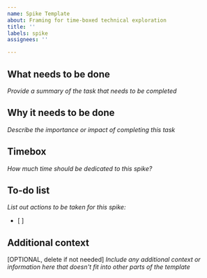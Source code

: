 ```yaml
---
name: Spike Template
about: Framing for time-boxed technical exploration
title: ''
labels: spike
assignees: ''

---
```


## What needs to be done

_Provide a summary of the task that needs to be completed_


## Why it needs to be done

_Describe the importance or impact of completing this task_


## Timebox

_How much time should be dedicated to this spike?_


## To-do list

_List out actions to be taken for this spike:_
- [ ] 

## Additional context

[OPTIONAL, delete if not needed] 
_Include any additional context or information here that doesn't fit into other parts of the template_
